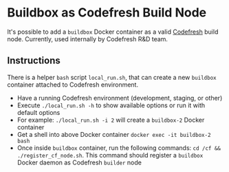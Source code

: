 # Buildbox as Codefresh Build Node

It's possible to add a `buildbox` Docker container as a valid [Codefresh](https://www.codefresh.io) build node. 
Currently, used internally by Codefresh R&D team.

## Instructions

There is a helper `bash` script `local_run.sh`, that can create a new `buildbox` container attached to Codefresh environment.

- Have a running Codefresh environment (development, staging, or other)
- Execute `./local_run.sh -h` to show available options or run it with default options
- For example: `./local_run.sh -i 2` will create a `buildbox-2` Docker container
- Get a shell into above Docker container `docker exec -it buildbox-2 bash`
- Once inside `buildbox` container, run the following commands: `cd /cf && ./register_cf_node.sh`. This command should register a `buildbox` Docker daemon as Codefresh `builder` node 
